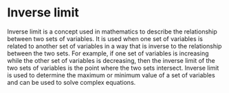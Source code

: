 # Inverse limit

Inverse limit is a concept used in mathematics to describe the relationship between two sets of variables. It is used when one set of variables is related to another set of variables in a way that is inverse to the relationship between the two sets. For example, if one set of variables is increasing while the other set of variables is decreasing, then the inverse limit of the two sets of variables is the point where the two sets intersect. Inverse limit is used to determine the maximum or minimum value of a set of variables and can be used to solve complex equations.
